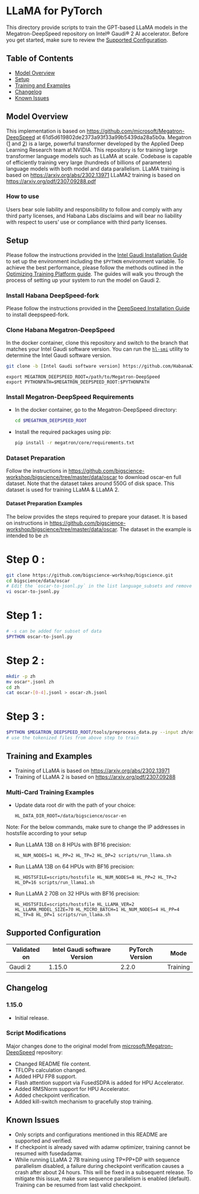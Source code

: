 # LLaMA for PyTorch

This directory provide scripts to train the GPT-based LLaMA models in the Megatron-DeepSpeed repository on Intel® Gaudi® 2 AI accelerator.
Before you get started, make sure to review the [Supported Configuration](#supported-configuration).

## Table of Contents
* [Model Overview](#model-overview)
* [Setup](#setup)
* [Training and Examples](#training-and-examples)
* [Changelog](#changelog)
* [Known Issues](#known-issues)

## Model Overview
This implementation is based on https://github.com/microsoft/Megatron-DeepSpeed at 61d5d619802de2373a93f33a99b5439da28a5b0a.
Megatron ([1](https://arxiv.org/pdf/1909.08053.pdf) and [2](https://arxiv.org/pdf/2104.04473.pdf)) is a large, powerful transformer developed by the Applied Deep Learning Research team at NVIDIA. This repository is for training large transformer language models such as LLaMA at scale. Codebase is capable of efficiently training very large (hundreds of billions of parameters) language models with both model and data parallelism.
LLaMA training is based on https://arxiv.org/abs/2302.13971
LLaMA2 training is based on https://arxiv.org/pdf/2307.09288.pdf

### How to use
Users bear sole liability and responsibility to follow and comply with any third party licenses, and Habana Labs disclaims and will bear no liability with respect to users’ use or compliance with third party licenses.


## Setup
Please follow the instructions provided in the [Intel Gaudi Installation Guide](https://docs.habana.ai/en/latest/Installation_Guide/index.html)
to set up the environment including the `$PYTHON` environment variable. To achieve the best performance, please follow the methods outlined in the [Optimizing Training Platform guide](https://docs.habana.ai/en/latest/PyTorch/Model_Optimization_PyTorch/Optimization_in_Training_Platform.html).
The guides will walk you through the process of setting up your system to run the model on Gaudi 2.

### Install Habana DeepSpeed-fork
Please follow the instructions provided in the [DeepSpeed Installation Guide](https://docs.habana.ai/en/latest/PyTorch/DeepSpeed/DeepSpeed_User_Guide/DeepSpeed_User_Guide.html#installing-deepspeed-library) to install deepspeed-fork.

### Clone Habana Megatron-DeepSpeed
In the docker container, clone this repository and switch to the branch that matches your Intel Gaudi software version.
You can run the [`hl-smi`](https://docs.habana.ai/en/latest/System_Management_Tools_Guide/System_Management_Tools.html#hl-smi-utility-options) utility to determine the Intel Gaudi software version.
```bash
git clone -b [Intel Gaudi software version] https://github.com/HabanaAI/Megatron-DeepSpeed
```

```
export MEGATRON_DEEPSPEED_ROOT=/path/to/Megatron-DeepSpeed
export PYTHONPATH=$MEGATRON_DEEPSPEED_ROOT:$PYTHONPATH
```
### Install Megatron-DeepSpeed Requirements
* In the docker container, go to the Megatron-DeepSpeed directory:
  ```bash
  cd $MEGATRON_DEEPSPEED_ROOT
  ```

* Install the required packages using pip:
  ```bash
  pip install -r megatron/core/requirements.txt
  ```

### Dataset Preparation
Follow the instructions in https://github.com/bigscience-workshop/bigscience/tree/master/data/oscar to download oscar-en full dataset. Note that the dataset takes around 550G of disk space. This dataset is used for training LLaMA & LLaMA 2.
#### Dataset Preparation Examples
The below provides the steps required to prepare your dataset. It is based on instructions in https://github.com/bigscience-workshop/bigscience/tree/master/data/oscar.  The dataset in the example is intended to be `zh`
# Step 0 :
  ```bash
git clone https://github.com/bigscience-workshop/bigscience.git
cd bigscience/data/oscar
# Edit the `oscar-to-jsonl.py` in the list language_subsets and remove the comment on unshuffled_deduplicated_zh and comment out unshuffled_deduplicated_en
vi oscar-to-jsonl.py
  ```
# Step 1 :
  ```bash
  # -s can be added for subset of data
$PYTHON oscar-to-jsonl.py
  ```
# Step 2 :
  ```bash
mkdir -p zh
mv oscar*.jsonl zh
cd zh
cat oscar-[0-4].jsonl > oscar-zh.jsonl
  ```
# Step 3 :
  ```bash
$PYTHON $MEGATRON_DEEPSPEED_ROOT/tools/preprocess_data.py --input zh/oscar-zh.jsonl --output-prefix $MEGATRON_DEEPSPEED_ROOT/zh/tokenized --vocab-file gpt2-vocab.json --merge-file gpt2-merges.txt --append-eod --tokenizer-type GPT2BPETokenizer --workers 64
# use the tokenized files from above step to train
  ```


## Training and Examples
* Training of LLaMA is based on https://arxiv.org/abs/2302.13971
* Training of LLaMA 2 is based on https://arxiv.org/pdf/2307.09288

### Multi-Card Training Examples
* Update data root dir with the path of your choice:
  ```
  HL_DATA_DIR_ROOT=/data/bigscience/oscar-en
  ```

Note: For the below commands, make sure to change the IP addresses in hostsfile according to your setup

* Run LLaMA 13B on 8 HPUs with BF16 precision:
  ```
  HL_NUM_NODES=1 HL_PP=2 HL_TP=2 HL_DP=2 scripts/run_llama.sh
  ```

* Run LLaMA 13B on 64 HPUs with BF16 precision:
  ```
  HL_HOSTSFILE=scripts/hostsfile HL_NUM_NODES=8 HL_PP=2 HL_TP=2 HL_DP=16 scripts/run_llama1.sh
  ```

* Run LLaMA 2 70B on 32 HPUs with BF16 precision:
  ```
  HL_HOSTSFILE=scripts/hostsfile HL_LLAMA_VER=2 HL_LLAMA_MODEL_SIZE=70 HL_MICRO_BATCH=1 HL_NUM_NODES=4 HL_PP=4 HL_TP=8 HL_DP=1 scripts/run_llama.sh
  ```


## Supported Configuration
| Validated on  | Intel Gaudi software Version | PyTorch Version | Mode     |
|---------------|------------------------------|-----------------|----------|
| Gaudi 2       | 1.15.0                       | 2.2.0           | Training |


## Changelog
### 1.15.0
 - Initial release.

### Script Modifications
Major changes done to the original model from [microsoft/Megatron-DeepSpeed](https://github.com/microsoft/Megatron-DeepSpeed/commit/61d5d619802de2373a93f33a99b5439da28a5b0a) repository:
* Changed README file content.
* TFLOPs calculation changed.
* Added HPU FP8 support.
* Flash attention support via FusedSDPA is added for HPU Accelerator.
* Added RMSNorm support for HPU Accelerator.
* Added checkpoint verification.
* Added kill-switch mechanism to gracefully stop training.

## Known Issues
* Only scripts and configurations mentioned in this README are supported and verified.
* If checkpoint is already saved with adamw optimizer, training cannot be resumed with fusedadamw.
* While running LLaMA 2 7B training using TP+PP+DP with sequence parallelism disabled, a failure during checkpoint verification causes a crash after about 24 hours. This will be fixed in a subsequent release. To mitigate this issue, make sure sequence parallelism is enabled (default). Training can be resumed from last valid checkpoint.
